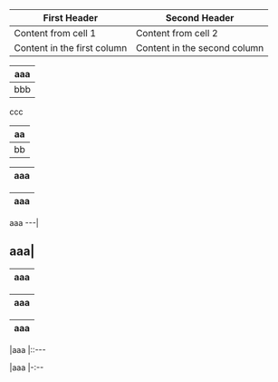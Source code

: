 First Header | Second Header
------------ | -------------
Content from cell 1 | Content from cell 2
Content in the first column | Content in the second column

|aaa
|---
|bbb
ccc

|aa
|--
|bb

|aaa
|---

aaa|
---|

aaa
---|

aaa|
---

|aaa
|:---

|aaa
|:---:

|aaa
|---:

|aaa
|::---

|aaa
|-:--